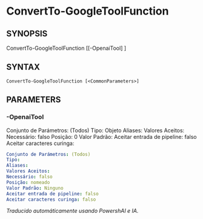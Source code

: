 ﻿---
external help file: powershai-help.xml
schema: 2.0.0
powershai: true
---

# ConvertTo-GoogleToolFunction

## SYNOPSIS <!--!= @#Synop !-->
ConvertTo-GoogleToolFunction [[-OpenaiTool] <Object>]

## SYNTAX <!--!= @#Syntax !-->

```
ConvertTo-GoogleToolFunction [<CommonParameters>]
```

## PARAMETERS <!--!= @#Params !-->

### -OpenaiTool
Conjunto de Parámetros: (Todos)
Tipo: Objeto
Aliases:
Valores Aceitos:
Necessário: falso
Posição: 0
Valor Padrão:
Aceitar entrada de pipeline: falso
Aceitar caracteres curinga:

```yml
Conjunto de Parámetros: (Todos)
Tipo: 
Aliases: 
Valores Aceitos: 
Necessário: falso
Posição: nomeado
Valor Padrão: Ninguno
Aceitar entrada de pipeline: falso
Aceitar caracteres curinga: falso
```


<!--PowershaiAiDocBlockStart-->
_Traducido automáticamente usando PowershAI e IA._
<!--PowershaiAiDocBlockEnd-->
